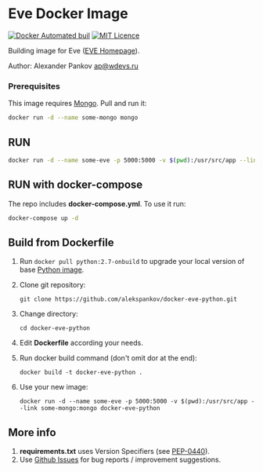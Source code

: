 Eve Docker Image
==================

[![Docker Automated buil](https://img.shields.io/docker/automated/jrottenberg/ffmpeg.svg?maxAge=2592000?style=flat-square)](https://hub.docker.com/r/aleksxp/docker-eve-python/)
[![MIT Licence](https://badges.frapsoft.com/os/mit/mit.svg?v=103)](https://opensource.org/licenses/mit-license.php)

Building image for Eve ([EVE Homepage](http://python-eve.org/)).

Author: Alexander Pankov <ap@wdevs.ru>

### Prerequisites

This image requires [Mongo](https://hub.docker.com/_/mongo/). Pull and run it:

```bash
docker run -d --name some-mongo mongo
```

RUN
---

```bash
docker run -d --name some-eve -p 5000:5000 -v $(pwd):/usr/src/app --link some-mongo:mongo aleksxp/docker-eve-python
```

RUN with docker-compose
-----------------------

The repo includes **docker-compose.yml**. To use it run:

```bash
docker-compose up -d
```

Build from Dockerfile
---------------------

1. Run ```docker pull python:2.7-onbuild``` to upgrade your local version of base [Python image](https://hub.docker.com/_/python/).
1. Clone git repository:
    ```
    git clone https://github.com/alekspankov/docker-eve-python.git
    ```
1. Change directory:
    ```
    cd docker-eve-python
    ```
    
1. Edit **Dockerfile** according your needs.
1. Run docker build command (don't omit dor at the end):
    ```
    docker build -t docker-eve-python .
    ```
1. Use your new image:
    ```
    docker run -d --name some-eve -p 5000:5000 -v $(pwd):/usr/src/app --link some-mongo:mongo docker-eve-python
    ```

More info
---------

1. **requirements.txt** uses Version Specifiers (see [PEP-0440](https://www.python.org/dev/peps/pep-0440/)).
1. Use [Github Issues](https://github.com/alekspankov/docker-eve-python/issues) for bug reports / improvement suggestions. 

